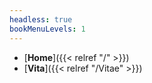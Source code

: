 ```yaml
---
headless: true
bookMenuLevels: 1
---
```


- [**Home**]({{< relref "/" >}})
- [**Vita**]({{< relref "/Vitae" >}})
